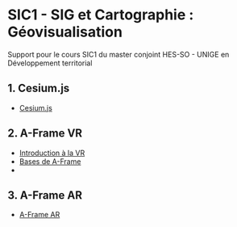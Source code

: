 # SIC1 - SIG et Cartographie : Géovisualisation
Support pour le cours SIC1 du master conjoint HES-SO - UNIGE en Développement territorial

## 1. Cesium.js
- [Cesium.js](Cesium.md)

## 2. A-Frame VR
- [Introduction à la VR](a-frame-vr/Introduction-VR.md)
- [Bases de A-Frame](a-frame-vr/Base-A-Frame.md)
- 

## 3. A-Frame AR
- [A-Frame AR](A-FrameAR.md)

